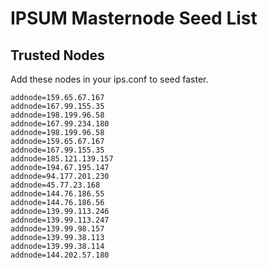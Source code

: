 # IPSUM Masternode Seed List

## Trusted Nodes
Add these nodes in your ips.conf to seed faster.

```
addnode=159.65.67.167
addnode=167.99.155.35
addnode=198.199.96.58
addnode=167.99.234.180
addnode=198.199.96.58
addnode=159.65.67.167
addnode=167.99.155.35
addnode=185.121.139.157
addnode=194.67.195.147
addnode=94.177.201.230
addnode=45.77.23.168
addnode=144.76.186.55
addnode=144.76.186.56
addnode=139.99.113.246
addnode=139.99.113.247
addnode=139.99.98.157
addnode=139.99.38.113
addnode=139.99.38.114
addnode=144.202.57.180
```

